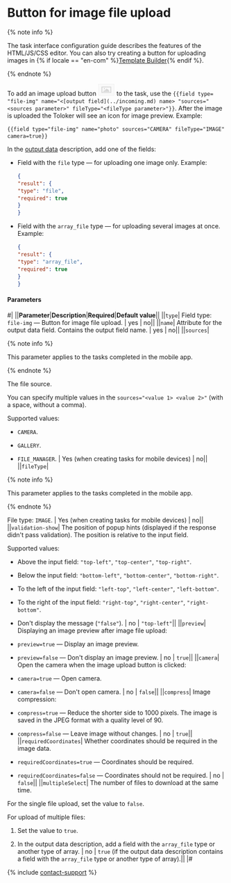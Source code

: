 # Button for image file upload

{% note info %}

The task interface configuration guide describes the features of the HTML/JS/CSS editor. You can also try creating a button for uploading images in {% if locale == "en-com" %}[Template Builder](https://toloka.ai/en/docs/template-builder/reference/field.media-file){% endif %}.

{% endnote %}

To add an image upload button ![](../../_images/other/b-image-button.png) to the task, use the `{{field type= "file-img" name="<[output field](../incoming.md) name> "sources="<sources parameter>" fileType="<fileType parameter>"}}`. After the image is uploaded the Toloker will see an icon for image preview. Example:

```plaintext
{{field type="file-img" name="photo" sources="CAMERA" fileType="IMAGE" camera=true}}
```

In the [output data](../incoming.md) description, add one of the fields:

- Field with the `file` type — for uploading one image only. Example:

    ```json
    {
    "result": {
    "type": "file",
    "required": true
    }
    }
    ```

- Field with the `array_file` type — for uploading several images at once. Example:

    ```json
    {
    "result": {
    "type": "array_file",
    "required": true
    }
    }
    ```

#### Parameters

#|
||**Parameter**|**Description**|**Required**|**Default value**||
||`type`| Field type: `file-img` — Button for image file upload. | yes | no||
||`name`| Attribute for the output data field. Contains the output field name. | yes | no||
||`sources`|

{% note info %}

This parameter applies to the tasks completed in the mobile app.

{% endnote %}

The file source.

You can specify multiple values in the `sources="<value 1> <value 2>"` (with a space, without a comma).

Supported values:

- `CAMERA`.

- `GALLERY`.

- `FILE_MANAGER`. | Yes (when creating tasks for mobile devices) | no||
||`fileType`|

{% note info %}

This parameter applies to the tasks completed in the mobile app.

{% endnote %}

File type: `IMAGE`. | Yes (when creating tasks for mobile devices) | no||
||`validation-show`| The position of popup hints (displayed if the response didn't pass validation). The position is relative to the input field.

Supported values:

- Above the input field: `"top-left"`, `"top-center"`, `"top-right"`.

- Below the input field: `"bottom-left"`, `"bottom-center"`, `"bottom-right"`.

- To the left of the input field: `"left-top"`, `"left-center"`, `"left-bottom"`.

- To the right of the input field: `"right-top"`, `"right-center"`, `"right-bottom"`.

- Don't display the message (`"false"`). | no | `"top-left"`||
||`preview`| Displaying an image preview after image file upload:

- `preview=true` — Display an image preview.

- `preview=false` — Don't display an image preview. | no | `true`||
||`camera`| Open the camera when the image upload button is clicked:

- `camera=true` — Open camera.

- `camera=false` — Don't open camera. | no | `false`||
||`compress`| Image compression:

- `compress=true` — Reduce the shorter side to 1000 pixels. The image is saved in the JPEG format with a quality level of 90.

- `compress=false` — Leave image without changes. | no | `true`||
||`requiredCoordinates`| Whether coordinates should be required in the image data.

- `requiredCoordinates=true` — Coordinates should be required.

- `requiredCoordinates=false` — Coordinates should not be required. | no | `false`||
||`multipleSelect`| The number of files to download at the same time.

For the single file upload, set the value to `false`.

For upload of multiple files:

1. Set the value to `true`.

1. In the output data description, add a field with the `array_file` type or another type of array. | no | `true` (if the output data description contains a field with the `array_file` type or another type of array).||
|#

{% include [contact-support](../../_includes/contact-support-help.md) %}